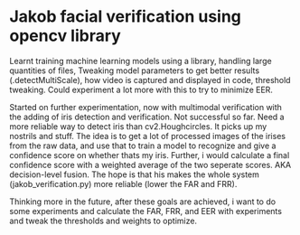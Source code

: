 # Jakob facial verification using opencv library

Learnt training machine learning models using a library, handling large quantities of files, Tweaking model parameters to get better results (.detectMultiScale), how video is captured and displayed in code, threshold tweaking. 
Could experiment a lot more with this to try to minimize EER. 

Started on further experimentation, now with multimodal verification with the adding of iris detection and verification. Not successful so far. Need a more reliable way to detect iris than cv2.Houghcircles. It picks up my nostrils and stuff. The idea is to get a lot of processed images of the irises from the raw data, and use that to train a model to recognize and give a confidence score on whether thats my iris. Further, i would calculate a final confidence score with a weighted average of the two seperate scores. AKA decision-level fusion. The hope is that his makes the whole system (jakob_verification.py) more reliable (lower the FAR and FRR). 

Thinking more in the future, after these goals are achieved, i want to do some experiments and calculate the FAR, FRR, and EER with experiments and tweak the thresholds and weights to optimize.
